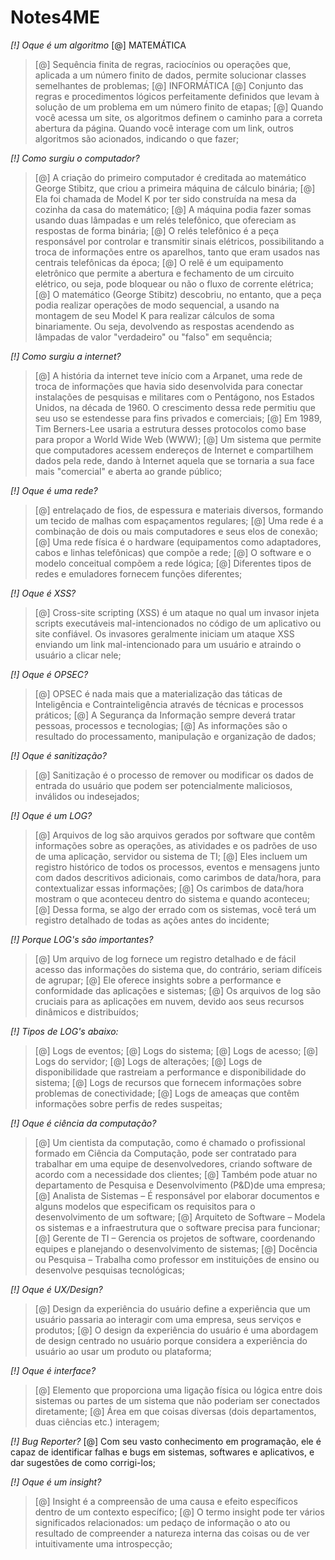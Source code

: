 # Notes4ME


*[!] Oque é um algoritmo*
[@] MATEMÁTICA
> [@] Sequência finita de regras, raciocínios ou operações que, aplicada a um número finito de dados, permite solucionar classes semelhantes de problemas;
[@] INFORMÁTICA
[@] Conjunto das regras e procedimentos lógicos perfeitamente definidos que levam à solução de um problema em um número finito de etapas;
[@] Quando você acessa um site, os algoritmos definem o caminho para a correta abertura da página. Quando você interage com um link, outros algoritmos são acionados, indicando o que fazer;

*[!] Como surgiu o computador?*
> [@] A criação do primeiro computador é creditada ao matemático George Stibitz, que criou a primeira máquina de cálculo binária;
[@] Ela foi chamada de Model K por ter sido construída na mesa da cozinha da casa do matemático;
[@] A máquina podia fazer somas usando duas lâmpadas e um relés telefônico, que ofereciam as respostas de forma binária;
[@] O relés telefônico é a peça responsável por controlar e transmitir sinais elétricos, possibilitando a troca de informações entre os aparelhos, tanto que eram usados nas centrais telefônicas da época;
[@] O relê é um equipamento eletrônico que permite a abertura e fechamento de um circuito elétrico, ou seja, pode bloquear ou não o fluxo de corrente elétrica;
[@] O matemático (George Stibitz) descobriu, no entanto, que a peça podia realizar operações de modo sequencial, a usando na montagem de seu Model K para realizar cálculos de soma binariamente. Ou seja, devolvendo as respostas acendendo as lâmpadas de valor "verdadeiro" ou "falso" em sequência;


*[!] Como surgiu a internet?*
> [@] A história da internet teve início com a Arpanet, uma rede de troca de informações que havia sido desenvolvida para conectar instalações de pesquisas e militares com o Pentágono, nos Estados Unidos, na década de 1960. O crescimento dessa rede permitiu que seu uso se estendesse para fins privados e comerciais;
[@] Em 1989, Tim Berners-Lee usaria a estrutura desses protocolos como base para propor a World Wide Web (WWW);
[@] Um sistema que permite que computadores acessem endereços de Internet e compartilhem dados pela rede, dando à Internet aquela que se tornaria a sua face mais "comercial" e aberta ao grande público;


*[!] Oque é uma rede?*
> [@] entrelaçado de fios, de espessura e materiais diversos, formando um tecido de malhas com espaçamentos regulares;
[@] Uma rede é a combinação de dois ou mais computadores e seus elos de conexão;
[@] Uma rede física é o hardware (equipamentos como adaptadores, cabos e linhas telefônicas) que compõe a rede;
[@] O software e o modelo conceitual compõem a rede lógica;
[@] Diferentes tipos de redes e emuladores fornecem funções diferentes;


*[!] Oque é XSS?*
> [@] Cross-site scripting (XSS) é um ataque no qual um invasor injeta scripts executáveis mal-intencionados no código de um aplicativo ou site confiável. Os invasores geralmente iniciam um ataque XSS enviando um link mal-intencionado para um usuário e atraindo o usuário a clicar nele;

*[!] Oque é OPSEC?*
> [@] OPSEC é nada mais que a materialização das táticas de Inteligência e Contrainteligência através de técnicas e processos práticos;
[@] A Segurança da Informação sempre deverá tratar pessoas, processos e tecnologias;
[@] As informações são o resultado do processamento, manipulação e organização de dados;

*[!] Oque é sanitização?*
> [@] Sanitização é o processo de remover ou modificar os dados de entrada do usuário que podem ser potencialmente maliciosos, inválidos ou indesejados;

*[!] Oque é um LOG?*
> [@] Arquivos de log são arquivos gerados por software que contêm informações sobre as operações, as atividades e os padrões de uso de uma aplicação, servidor ou sistema de TI;
[@] Eles incluem um registro histórico de todos os processos, eventos e mensagens junto com dados descritivos adicionais, como carimbos de data/hora, para contextualizar essas informações;
[@] Os carimbos de data/hora mostram o que aconteceu dentro do sistema e quando aconteceu;
[@] Dessa forma, se algo der errado com os sistemas, você terá um registro detalhado de todas as ações antes do incidente;

*[!] Porque LOG's são importantes?*
> [@] Um arquivo de log fornece um registro detalhado e de fácil acesso das informações do sistema que, do contrário, seriam difíceis de agrupar;
[@] Ele oferece insights sobre a performance e conformidade das aplicações e sistemas;
[@] Os arquivos de log são cruciais para as aplicações em nuvem, devido aos seus recursos dinâmicos e distribuídos;

*[!] Tipos de LOG's abaixo:*
> [@] Logs de eventos;
[@] Logs do sistema;
[@] Logs de acesso;
[@] Logs do servidor;
[@] Logs de alterações;
[@] Logs de disponibilidade que rastreiam a performance e disponibilidade do sistema;
[@] Logs de recursos que fornecem informações sobre problemas de conectividade;
[@] Logs de ameaças que contêm informações sobre perfis de redes suspeitas;

*[!] Oque é ciência da computação?*
> [@] Um cientista da computação, como é chamado o profissional formado em Ciência da Computação, pode ser contratado para trabalhar em uma equipe de desenvolvedores, criando software de acordo com  a necessidade dos clientes;
[@] Também pode atuar no departamento de Pesquisa e Desenvolvimento (P&D)de uma empresa;
[@] Analista de Sistemas – É responsável por elaborar documentos e alguns modelos que especificam os requisitos para o desenvolvimento de um software;
[@] Arquiteto de Software – Modela os sistemas e a infraestrutura que o software precisa para funcionar;
[@] Gerente de TI – Gerencia os projetos de software, coordenando equipes e planejando o desenvolvimento de sistemas;
[@] Docência ou Pesquisa – Trabalha como professor em instituições de ensino ou desenvolve pesquisas tecnológicas;

*[!] Oque é UX/Design?*
> [@] Design da experiência do usuário define a experiência que um usuário passaria ao interagir com uma empresa, seus serviços e produtos;
[@] O design da experiência do usuário é uma abordagem de design centrado no usuário porque considera a experiência do usuário ao usar um produto ou plataforma;

*[!] Oque é interface?*
> [@] Elemento que proporciona uma ligação física ou lógica entre dois sistemas ou partes de um sistema que não poderiam ser conectados diretamente;
[@] Área em que coisas diversas (dois departamentos, duas ciências etc.) interagem;

*[!] Bug Reporter?*
[@] Com seu vasto conhecimento em programação, ele é capaz de identificar falhas e bugs em sistemas, softwares e aplicativos, e dar sugestões de como corrigi-los;

*[!] Oque é um insight?*
> [@] Insight é a compreensão de uma causa e efeito específicos dentro de um contexto específico;
[@] O termo insight pode ter vários significados relacionados: um pedaço de informação o ato ou resultado de compreender a natureza interna das coisas ou de ver intuitivamente uma introspecção;
